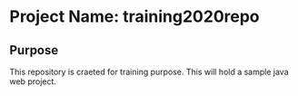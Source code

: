 # Project Name: training2020repo

## Purpose
This repository is craeted for training purpose. This will hold a sample java web project.
